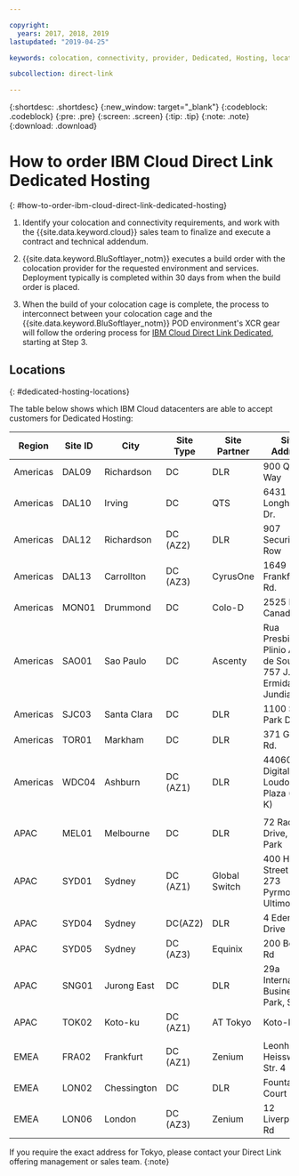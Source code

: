 ```yaml
---

copyright:
  years: 2017, 2018, 2019
lastupdated: "2019-04-25"

keywords: colocation, connectivity, provider, Dedicated, Hosting, locations, PoP, datacenter, data, center, contract, addendum

subcollection: direct-link

---
```


{:shortdesc: .shortdesc}
{:new_window: target="_blank"}
{:codeblock: .codeblock}
{:pre: .pre}
{:screen: .screen}
{:tip: .tip}
{:note: .note}
{:download: .download}

# How to order IBM Cloud Direct Link Dedicated Hosting
{: #how-to-order-ibm-cloud-direct-link-dedicated-hosting}

1. Identify your colocation and connectivity requirements, and work with the {{site.data.keyword.cloud}} sales team to finalize and execute a contract and technical addendum.
2. {{site.data.keyword.BluSoftlayer_notm}} executes a build order with the colocation provider for the requested environment and services. Deployment typically is completed within 30 days from when the build order is placed.

3. When the build of your colocation cage is complete, the process to interconnect between your colocation cage and the {{site.data.keyword.BluSoftlayer_notm}} POD environment's XCR gear will follow the ordering process for [IBM Cloud Direct Link Dedicated](/docs/infrastructure/direct-link?topic=direct-link-how-to-order-ibm-cloud-direct-link-dedicated), starting at Step 3.

## Locations
{: #dedicated-hosting-locations}

The table below shows which IBM Cloud datacenters are able to accept customers for Dedicated Hosting:

| Region | Site ID | City | Site Type | Site Partner | Site Address |
|-------|-------|-------|-------|-------|-------|
| Americas | DAL09 | Richardson | DC | DLR | 900 Quality Way |
| Americas | DAL10 | Irving | DC | QTS | 6431 Longhorn Dr. |
| Americas | DAL12 | Richardson |	DC (AZ2) | DLR | 907 Security Row |
| Americas | DAL13 | Carrollton | DC (AZ3) | CyrusOne | 1649 Frankford Rd. |
| Americas | MON01 | Drummond  | DC | Colo-D  | 2525 Rue Canadien |
| Americas | SAO01 | Sao Paulo | DC | Ascenty | Rua Presbitero Plinio Alves de Souza, 757 J. Ermida II, Jundial|
| Americas | SJC03 | Santa Clara | DC | DLR | 1100 Space Park Drive |
| Americas | TOR01 | Markham | DC | DLR | 371 Gough Rd. |
| Americas | WDC04 | Ashburn | DC (AZ1) | DLR | 44060 Digital Loudoun Plaza (Bldg K) |
|  |  |  |  |  |  |
| APAC | MEL01 |  Melbourne  |  DC |  DLR |  72 Radnor Drive, Deer Park |
| APAC |  SYD01 |  Sydney | DC (AZ1) | Global Switch  |  400 Harris Street aka 273 Pyrmont St. Ultimo |
| APAC |	SYD04 |	 Sydney |	DC(AZ2) |	DLR |	4 Eden Park Drive |
| APAC |	SYD05 |	 Sydney |	DC (AZ3) |	Equinix |	200 Bourke Rd |
| APAC |  SNG01 |  Jurong East |  DC | DLR |  29a International Business Park, S180 |
| APAC | TOK02  |  Koto-ku | DC (AZ1) | AT Tokyo  |  Koto-ku |
|  |  |  |  |  |  |
| EMEA | FRA02  | Frankfurt |  DC (AZ1) | Zenium   | Leonhard - Heisswolf Str. 4 |
| EMEA | LON02  | Chessington | DC  | DLR  |  Fountain Court |
| EMEA | LON06 | London |	DC (AZ3) |	Zenium |	12 Liverpool Rd |


If you require the exact address for Tokyo, please contact your Direct Link offering management or sales team.
{:note}
